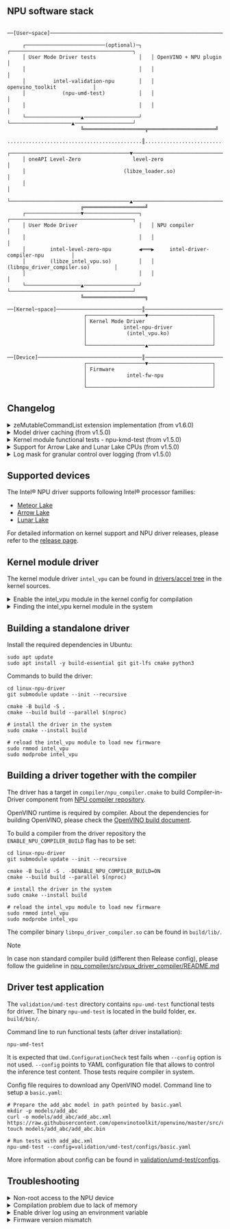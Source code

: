 <!---

Copyright (C) 2022-2025 Intel Corporation

SPDX-License-Identifier: MIT

-->

## NPU software stack

```
 ──[User─space]──────────────────────────────────────────────────────────────────────────────
                                                                                             
     ┌──────────────────────────(optional)─┐   ┌────────────────────────────────────────┐    
     │ User Mode Driver tests              │   │ OpenVINO + NPU plugin                  │    
     │                                     │   │                                        │    
     │         intel-validation-npu        │   │            openvino_toolkit            │    
     │            (npu-umd-test)           │   │                                        │
     │                                     │   │                                        │    
     └──────────────────▲──────────────────┘   └────────────────────▲───────────────────┘    
                        ╚════════════════════╦══════════════════════╝                        
 ............................................║.............................................. 
     ┌───────────────────────────────────────▼──────────────────────────────────────────┐    
     │ oneAPI Level-Zero                 level-zero                                     │    
     │                                (libze_loader.so)                                 │    
     │                                                                                  │    
     └───────────────────────────────────────▲──────────────────────────────────────────┘    
                        ╔════════════════════╝                                               
     ┌──────────────────▼──────────────────┐   ┌────────────────────────────────────────┐    
     │ User Mode Driver                    │   │ NPU compiler                           │    
     │                                     │   │                                        │    
     │        intel-level-zero-npu         ◀═══▶     intel-driver-compiler-npu         │    
     │        (libze_intel_vpu.so)         │   │     (libnpu_driver_compiler.so)        │    
     │                                     │   │                                        │    
     └──────────────────▲──────────────────┘   └────────────────────────────────────────┘    
                        ╚════════════════════╗                                               
 ──[Kernel─space]────────────────────────────║───────────────────────────────────────────────
                         ┌───────────────────▼─────────────────────┐                         
                         │ Kernel Mode Driver                      │                         
                         │            intel-npu-driver             │                         
                         │             (intel_vpu.ko)              │                         
                         │                                         │                         
                         └───────────────────▲─────────────────────┘                         
 ──[Device]──────────────────────────────────║────────────────────────────────────────────── 
                         ┌───────────────────▼─────────────────────┐                         
                         │ Firmware                                │                         
                         │             intel-fw-npu                │                         
                         │                                         │                         
                         └─────────────────────────────────────────┘                         
```

## Changelog


<details>
<summary>zeMutableCommandList extension implementation (from v1.6.0)</summary>

Implemented zeMutableCommandList extension from Level Zero API in v1.6.0 driver
release. This feature allows to change arguments of inference recorded in
zeCommandList by zeGraph->appendGraphExecute call. Using zeMutableCommandList
user can easily exchange argument of Graph Execute without recording new
command.

Ref.:
https://spec.oneapi.io/level-zero/latest/core/EXT_Exp_MutableCommandList.html#mutable-command-list

</details>

<details>
<summary>Model driver caching (from v1.5.0)</summary>

Starting from v1.5.0 release the driver allows to cache compiled model in
filesystem. Whenever user compiles a model (using zeGraphCreate), the driver
saves the compiled model representation in the user directory
`~/.cache/ze_intel_npu_cache/` or in the directory specified in
`ZE_INTEL_NPU_CACHE_DIR` environment variable. The cache directory size is
controlled by the driver. Whenever the cache directory exceeds 1GB the least
used compiled models are removed to save the filesystem space.

|Environment variable|Description|
|---|---|
|ZE_INTEL_NPU_CACHE_DIR=<path>|The cache path. Set it to empty ("") to disable driver cache|
|ZE_INTEL_NPU_CACHE_SIZE=<unsigned>|The cache directory size. Whenever the cached files exceeds the size, some cached files are removed using the least recently used strategy|

</details>

<details>
<summary>Kernel module functional tests - npu-kmd-test (from v1.5.0)</summary>

Introduced `npu-kmd-test` in v1.5.0 release that can be used for `intel_vpu`
module validation. `npu-kmd-test` is built together with the driver and can be
found in `<build-dir>/bin`

</details>

<details>
<summary>Support for Arrow Lake and Lunar Lake CPUs (from v1.5.0)</summary>

In v1.5.0 release introduced support for Arrow Lake and Lunar Lake family processors.

</details>

<details>
<summary>Log mask for granular control over logging (from v1.5.0)</summary>

In v1.5.0 release there is new environment variable `ZE_INTEL_NPU_LOGMASK` that
allows the user to enable specific log groups in driver. The
`ZE_INTEL_NPU_LOGLEVEL` variable is used to enable logging. The available log
level has been reduced to `ERROR`, `WARNING` and `INFO`. Whenever `INFO` is
set, the `ZE_INTEL_NPU_LOGMASK` allows to target specific log group. The log
group are listed in
[umd/vpu_driver/source/utilities/log.hpp](../umd/vpu_driver/source/utilities/log.hpp#L19)

```
# Set log level to INFO
export ZE_INTEL_NPU_LOGLEVEL=INFO

# Set log mask to only print from DEVICE, DRIVER and CACHE groups
export ZE_INTEL_NPU_LOGMASK=$((1<<4|1<<3|1<<17))
```

</details>

## Supported devices

The Intel® NPU driver supports following Intel® processor families:

* [Meteor Lake](https://ark.intel.com/content/www/us/en/ark/products/codename/90353/products-formerly-meteor-lake.html)
* [Arrow Lake](https://www.intel.com/content/www/us/en/ark/products/codename/225837/products-formerly-arrow-lake.html)
* [Lunar Lake](https://www.intel.com/content/www/us/en/ark/products/codename/213792/products-formerly-lunar-lake.html)

For detailed information on kernel support and NPU driver releases, please refer to the [release
page](https://github.com/intel/linux-npu-driver/releases).

## Kernel module driver

The kernel module driver `intel_vpu` can be found in [drivers/accel
tree](https://git.kernel.org/pub/scm/linux/kernel/git/stable/linux.git/tree/drivers/accel/ivpu?h=v6.8.1)
in the kernel sources.

<details>
<summary>Enable the intel_vpu module in the kernel config for compilation</summary>

In the Kernel Menu Configuration from `Device Driver` select `Compute Acceleration Framework`
and set "modularize" for `Intel NPU (Neural Processing Unit)`.
</details>
<details>
<summary>Finding the intel_vpu kernel module in the system</summary>

```
# check if the intel_vpu exists is in the system
modinfo intel_vpu

# check if the intel_vpu is loaded in the kernel
lsmod | grep intel_vpu

# if the previous command nothing produced, load the intel_vpu
sudo modprobe intel_vpu

# verify that the intel_vpu has been loaded successfully
sudo dmesg | tail -n 20

# check if accel device is available
ls /dev/accel/accel0
```
</details>

## Building a standalone driver

Install the required dependencies in Ubuntu:
```
sudo apt update
sudo apt install -y build-essential git git-lfs cmake python3
```

Commands to build the driver:
```
cd linux-npu-driver
git submodule update --init --recursive

cmake -B build -S .
cmake --build build --parallel $(nproc)

# install the driver in the system
sudo cmake --install build

# reload the intel_vpu module to load new firmware
sudo rmmod intel_vpu
sudo modprobe intel_vpu
```

## Building a driver together with the compiler

The driver has a target in `compiler/npu_compiler.cmake` to build
Compiler-in-Driver component from [NPU compiler repository](https://github.com/openvinotoolkit/npu_compiler/tree/develop/src/vpux_driver_compiler).

OpenVINO runtime is required by compiler. About the dependencies for building OpenVINO,
please check the [OpenVINO build document](https://github.com/openvinotoolkit/openvino/blob/master/docs/dev/build.md).

To build a compiler from the driver repository the `ENABLE_NPU_COMPILER_BUILD` flag has to be set:
```
cd linux-npu-driver
git submodule update --init --recursive

cmake -B build -S . -DENABLE_NPU_COMPILER_BUILD=ON
cmake --build build --parallel $(nproc)

# install the driver in the system
sudo cmake --install build

# reload the intel_vpu module to load new firmware
sudo rmmod intel_vpu
sudo modprobe intel_vpu
```

The compiler binary `libnpu_driver_compiler.so` can be found in `build/lib/`.

> [!Note]
> In case non standard compiler build (different then Release config), please follow the guideline
> in [npu_compiler/src/vpux_driver_compiler/README.md](https://github.com/openvinotoolkit/npu_compiler/blob/develop/src/vpux_driver_compiler/README.md#how-to-build-related-targets-locally)

## Driver test application

The `validation/umd-test` directory contains `npu-umd-test` functional tests for driver.
The binary `npu-umd-test` is located in the build folder, ex. `build/bin/`.

Command line to run functional tests (after driver installation):

```
npu-umd-test
```

It is expected that `Umd.ConfigurationCheck` test fails when `--config` option
is not used. `--config` points to YAML configuration file that allows to
control the inference test content. Those tests require compiler in system.

Config file requires to download any OpenVINO model. Command line to setup a
`basic.yaml`:
```
# Prepare the add_abc model in path pointed by basic.yaml
mkdir -p models/add_abc
curl -o models/add_abc/add_abc.xml https://raw.githubusercontent.com/openvinotoolkit/openvino/master/src/core/tests/models/ir/add_abc.xml
touch models/add_abc/add_abc.bin

# Run tests with add_abc.xml
npu-umd-test --config=validation/umd-test/configs/basic.yaml
```

More information about config can be found in [validation/umd-test/configs](/validation/umd-test/configs).

## Troubleshooting

<details>
<summary>Non-root access to the NPU device</summary>

To access the NPU device, the user must be in the "render" or "video" group.
A group depends on system configuration:
```
# check user groups
groups

# add user to the "render" group
sudo usermod -a -G render <user-name>

# log out and log in to apply the new group
```

The patch for systemd to set the "render" group for accel subsystem has been merged,
but might not be available in your Linux distribution. See
[systemd change](https://github.com/systemd/systemd/pull/27785).

If setting the "render" group does not resolve the non-root access issue,
this must be done by an administrator manually:
```
# check device permissions
ls -l /dev/accel/

# change group for accel device
sudo chown root:render /dev/accel/accel0

# allow to read/write from device for group
sudo chmod g+rw /dev/accel/accel0

# check final permissions
$ ls -lah /dev/accel/accel0
crw-rw---- 1 root render 261, 0 Jan 31 15:58 /dev/accel/accel0
```
</details>
<details>
<summary>Compilation problem due to lack of memory</summary>

The compilation may fail due to memory shortage. The recommendation is to
use the Ninja generator instead of Unix Makefiles. If it does not help, please
[file a new issue](https://github.com/intel/linux-npu-driver/issues/new).

```
# install Ninja
sudo apt update
sudo apt install -y ninja-build

# remove the old build and create a new one
rm build -rf
cmake -B build -S . -G Ninja
```
</details>
<details>
<summary>Enable driver log using an environment variable</summary>

Valid logging levels are `ERROR`, `WARNING`, `INFO` (and `VERBOSE` for driver
older than v1.5.0 release)

Seting the logging level using the `ZE_INTEL_NPU_LOGLEVEL` environment variable:
```
export ZE_INTEL_NPU_LOGLEVEL=<logging_level>
```

Command to clear an exported value:
```
unset ZE_INTEL_NPU_LOGLEVEL
```

Setting `ZE_INTEL_NPU_LOGMASK` allows to print specific log groups in driver.
The log group are listed in
[umd/vpu_driver/source/utilities/log.hpp](../umd/vpu_driver/source/utilities/log.hpp#L19)

```
# Set log level to INFO to enable LOGMASK
export ZE_INTEL_NPU_LOGLEVEL=INFO

# Set log mask to only print from DEVICE, DRIVER and CACHE groups
export ZE_INTEL_NPU_LOGMASK=$((1<<4|1<<3|1<<17))
```
</details>

<details>
<summary>Firmware version mismatch</summary>

The user can use different kernel and firmware combination for NPU device. The
user might receive the following error message:

```
ERROR! MAPPED_INFERENCE_VERSION is NOT compatible with the ELF Expected: 6.1.0 vs received: 7.0.0
```

It means that NPU compiler mismatches the NPU firmware. To fix this issue the
user needs to upgrade the firmware. Firmware update should be done from
driver repository using release tag that matches the NPU compiler:

```
cmake -B build -S .
cmake --install build/ --component fw-npu --prefix /
```

</details>
